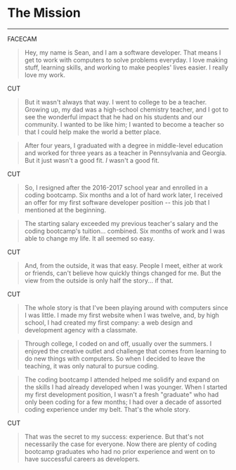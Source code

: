 # The Mission
---
FACECAM

> Hey, my name is Sean, and I am a software developer. That means I get to work with computers to solve problems everyday. I love making stuff, learning skills, and working to make peoples' lives easier. I really love my work.

CUT

> But it wasn't always that way. I went to college to be a teacher. Growing up, my dad was a high-school chemistry teacher, and I got to see the wonderful impact that he had on his students and our community. I wanted to be like him; I wanted to become a teacher so that I could help make the world a better place.

> After four years, I graduated with a degree in middle-level education and worked for three years as a teacher in Pennsylvania and Georgia. But it just wasn't a good fit. *I* wasn't a good fit.

CUT

> So, I resigned after the 2016-2017 school year and enrolled in a coding bootcamp. Six months and a lot of hard work later, I received an offer for my first software developer position -- this job that I mentioned at the beginning.

> The starting salary exceeded my previous teacher's salary and the coding bootcamp's tuition... combined. Six months of work and I was able to change my life. It all seemed so easy.

CUT

> And, from the outside, it was that easy. People I meet, either at work or friends, can't believe how quickly things changed for me. But the view from the outside is only half the story... if that.

CUT

> The whole story is that I've been playing around with computers since I was little. I made my first website when I was twelve, and, by high school, I had created my first company: a web design and development agency with a classmate.

> Through college, I coded on and off, usually over the summers. I enjoyed the creative outlet and challenge that comes from learning to do new things with computers. So when I decided to leave the teaching, it was only natural to pursue coding.

> The coding bootcamp I attended helped me solidify and expand on the skills I had already developed when I was younger. When I started my first development position, I wasn't a fresh "graduate" who had only been coding for a few months; I had over a decade of assorted coding experience under my belt. That's the whole story.

CUT

> That was the secret to my success: experience. But that's not necessarily the case for everyone. Now there are plenty of coding bootcamp graduates who had no prior experience and went on to have successful careers as developers.
